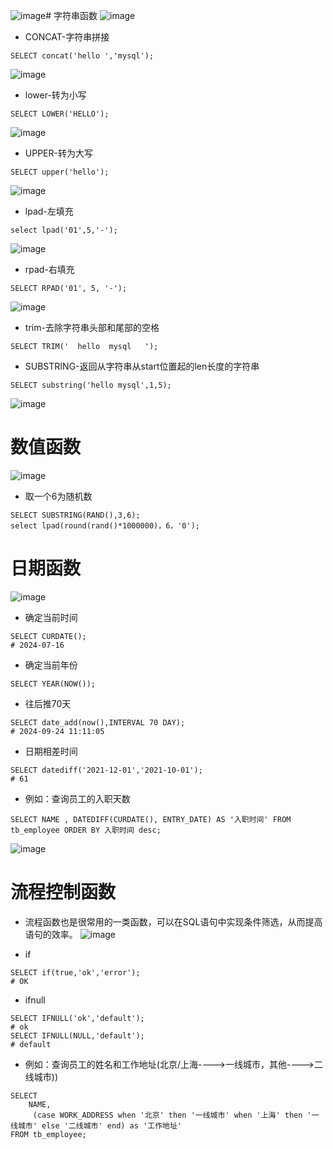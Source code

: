 ![image](https://github.com/user-attachments/assets/21bd41c7-fea6-425e-b7bb-1f00995f80c0)# 字符串函数
![image](https://github.com/user-attachments/assets/232d895e-7980-4e3f-9c0a-7075c30eb7a2)

* CONCAT-字符串拼接
```
SELECT concat('hello ','mysql');
```
![image](https://github.com/user-attachments/assets/36afc0a0-10fe-4102-a152-3e6e103584a9)

* lower-转为小写
```
SELECT LOWER('HELLO');
```
![image](https://github.com/user-attachments/assets/5e5f0624-a2cf-4845-8082-5682e4b31a3e)

* UPPER-转为大写
```
SELECT upper('hello');
```
![image](https://github.com/user-attachments/assets/838dcc60-07cb-4827-9af1-50401343bb06)

* lpad-左填充
```
select lpad('01',5,'-');
```
![image](https://github.com/user-attachments/assets/0d1c4959-2789-411b-9857-a2f504317448)

* rpad-右填充
```
SELECT RPAD('01', 5, '-');
```
![image](https://github.com/user-attachments/assets/25d6f953-0267-448a-93cd-07b7936c473c)

* trim-去除字符串头部和尾部的空格
```
SELECT TRIM('  hello  mysql   ');
```

* SUBSTRING-返回从字符串从start位置起的len长度的字符串
```
SELECT substring('hello mysql',1,5);
```
![image](https://github.com/user-attachments/assets/e46c7319-76ae-480f-9a45-d3e25dc3701e)

# 数值函数
![image](https://github.com/user-attachments/assets/86a60c1e-38a0-4e95-b89b-aa5bdb14bc44)

* 取一个6为随机数
```
SELECT SUBSTRING(RAND(),3,6);
select lpad(round(rand()*1000000)，6，'0');
```

# 日期函数
![image](https://github.com/user-attachments/assets/b6e13cd4-ede7-49e6-b9dc-0e907612201a)

* 确定当前时间
```
SELECT CURDATE();
# 2024-07-16

```
* 确定当前年份
```
SELECT YEAR(NOW());
```

* 往后推70天
```
SELECT date_add(now(),INTERVAL 70 DAY);
# 2024-09-24 11:11:05
```

* 日期相差时间
```
SELECT datediff('2021-12-01','2021-10-01');
# 61
```

* 例如：查询员工的入职天数
```
SELECT NAME , DATEDIFF(CURDATE(), ENTRY_DATE) AS '入职时间' FROM tb_employee ORDER BY 入职时间 desc;
```
![image](https://github.com/user-attachments/assets/3c77ef82-62c2-4294-bccc-f58b0dcae7ea)


# 流程控制函数
* 流程函数也是很常用的一类函数，可以在SQL语句中实现条件筛选，从而提高语句的效率。
![image](https://github.com/user-attachments/assets/08df7e2e-b4ca-4e8d-908f-63411eea119f)

* if
```
SELECT if(true,'ok','error');
# OK
```

* ifnull
```
SELECT IFNULL('ok','default');
# ok
SELECT IFNULL(NULL,'default');
# default
```

* 例如：查询员工的姓名和工作地址(北京/上海---->一线城市，其他---->二线城市))
```
SELECT
	NAME,
	 (case WORK_ADDRESS when '北京' then '一线城市' when '上海' then '一线城市' else '二线城市' end) as '工作地址'
FROM tb_employee;
```

